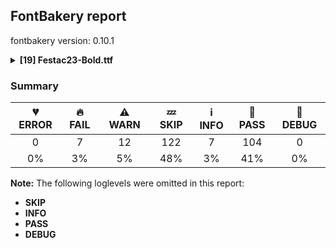 ## FontBakery report

fontbakery version: 0.10.1

<details><summary><b>[19] Festac23-Bold.ttf</b></summary><div><details><summary>🔥 <b>FAIL:</b> Check copyright namerecords match license file. (<a href="https://font-bakery.readthedocs.io/en/stable/fontbakery/profiles/googlefonts.html#com.google.fonts/check/name/license">com.google.fonts/check/name/license</a>)</summary><div>


* 🔥 **FAIL** Font lacks NameID 13 (LICENSE DESCRIPTION). A proper licensing entry must be set. [code: missing]
</div></details><details><summary>🔥 <b>FAIL:</b> Copyright notices match canonical pattern in fonts (<a href="https://font-bakery.readthedocs.io/en/stable/fontbakery/profiles/googlefonts.html#com.google.fonts/check/font_copyright">com.google.fonts/check/font_copyright</a>)</summary><div>


* 🔥 **FAIL** Name Table entry: Copyright notices should match a pattern similar to: "Copyright 2019 The Familyname Project Authors (git url)"
But instead we have got:
"Copyright 2023 Afrotype. All rights reserved." [code: bad-notice-format]
</div></details><details><summary>🔥 <b>FAIL:</b> Checking OS/2 usWinAscent & usWinDescent. (<a href="https://font-bakery.readthedocs.io/en/stable/fontbakery/profiles/universal.html#com.google.fonts/check/family/win_ascent_and_descent">com.google.fonts/check/family/win_ascent_and_descent</a>)</summary><div>


* 🔥 **FAIL** OS/2.usWinAscent value should be equal or greater than 878, but got 830 instead [code: ascent]
</div></details><details><summary>🔥 <b>FAIL:</b> Do we have the latest version of FontBakery installed? (<a href="https://font-bakery.readthedocs.io/en/stable/fontbakery/profiles/universal.html#com.google.fonts/check/fontbakery_version">com.google.fonts/check/fontbakery_version</a>)</summary><div>


* 🔥 **FAIL** Current FontBakery version is 0.10.1, while a newer 0.10.3 is already available. Please upgrade it with 'pip install -U fontbakery' [code: outdated-fontbakery]
</div></details><details><summary>🔥 <b>FAIL:</b> Font contains '.notdef' as its first glyph? (<a href="https://font-bakery.readthedocs.io/en/stable/fontbakery/profiles/universal.html#com.google.fonts/check/mandatory_glyphs">com.google.fonts/check/mandatory_glyphs</a>)</summary><div>


* 🔥 **FAIL** The '.notdef' glyph should contain a drawing, but it is blank. [code: notdef-is-blank]
</div></details><details><summary>🔥 <b>FAIL:</b> Check if each glyph has the recommended amount of contours. (<a href="https://font-bakery.readthedocs.io/en/stable/fontbakery/profiles/universal.html#com.google.fonts/check/contour_count">com.google.fonts/check/contour_count</a>)</summary><div>


* 🔥 **FAIL** The following glyphs have no contours even though they were expected to have some:

	- Glyph name: dollar	Expected: 1, 3 or 5

	- Glyph name: percent	Expected: 5

	- Glyph name: ampersand	Expected: 1, 2 or 3

	- Glyph name: plus	Expected: 1

	- Glyph name: less	Expected: 1

	- Glyph name: equal	Expected: 2

	- Glyph name: greater	Expected: 1

	- Glyph name: at	Expected: 2

	- Glyph name: asciicircum	Expected: 1

	- Glyph name: asciitilde	Expected: 1

	- Glyph name: cent	Expected: 1 or 2

	- Glyph name: sterling	Expected: 1 or 2

	- Glyph name: currency	Expected: 2

	- Glyph name: yen	Expected: 1 or 2

	- Glyph name: brokenbar	Expected: 2

	- Glyph name: section	Expected: 2

	- Glyph name: copyright	Expected: 3

	- Glyph name: logicalnot	Expected: 1

	- Glyph name: registered	Expected: 3 or 4

	- Glyph name: plusminus	Expected: 1 or 2

	- Glyph name: paragraph	Expected: 1, 2 or 3

	- Glyph name: AE	Expected: 2

	- Glyph name: Eth	Expected: 2

	- Glyph name: multiply	Expected: 1

	- Glyph name: Oslash	Expected: 2 or 3

	- Glyph name: germandbls	Expected: 1

	- Glyph name: eth	Expected: 2

	- Glyph name: divide	Expected: 3

	- Glyph name: oslash	Expected: 3

	- Glyph name: thorn	Expected: 2

	- Glyph name: Dcroat	Expected: 2

	- Glyph name: dcroat	Expected: 2

	- Glyph name: Hbar	Expected: 2

	- Glyph name: Lslash	Expected: 1

	- Glyph name: lslash	Expected: 1

	- Glyph name: Eng	Expected: 1

	- Glyph name: uni0181	Expected: 3

	- Glyph name: uni0186	Expected: 1

	- Glyph name: uni0187	Expected: 1

	- Glyph name: uni0188	Expected: 1

	- Glyph name: Dtail	Expected: 2

	- Glyph name: uni018A	Expected: 2

	- Glyph name: uni018E	Expected: 1

	- Glyph name: uni018F	Expected: 2

	- Glyph name: uni0190	Expected: 1

	- Glyph name: uni0191	Expected: 1

	- Glyph name: florin	Expected: 1

	- Glyph name: uni0193	Expected: 1

	- Glyph name: Gammalatin	Expected: 2

	- Glyph name: Iotalatin	Expected: 1

	- Glyph name: uni0198	Expected: 1

	- Glyph name: uni0199	Expected: 1

	- Glyph name: uni019A	Expected: 1

	- Glyph name: uni019B	Expected: 1

	- Glyph name: uni019C	Expected: 1

	- Glyph name: uni019D	Expected: 1

	- Glyph name: nlongrightleg	Expected: 1

	- Glyph name: Obarred	Expected: 3

	- Glyph name: uni01A4	Expected: 2

	- Glyph name: uni01A5	Expected: 2

	- Glyph name: uni01A9	Expected: 1

	- Glyph name: uni01AC	Expected: 1

	- Glyph name: uni01AD	Expected: 1

	- Glyph name: uni01AE	Expected: 1

	- Glyph name: Upsilonlatin	Expected: 1

	- Glyph name: uni01B2	Expected: 1

	- Glyph name: uni01B3	Expected: 1

	- Glyph name: uni01B4	Expected: 1

	- Glyph name: uni01B6	Expected: 1

	- Glyph name: uni01B9	Expected: 1

	- Glyph name: uni01C0	Expected: 1

	- Glyph name: uni01C1	Expected: 2

	- Glyph name: uni01C2	Expected: 1

	- Glyph name: uni01C3	Expected: 2

	- Glyph name: uni01E4	Expected: 1

	- Glyph name: uni01E5	Expected: 2

	- Glyph name: uni0220	Expected: 1

	- Glyph name: uni0222	Expected: 2

	- Glyph name: uni0223	Expected: 2

	- Glyph name: uni023C	Expected: 2

	- Glyph name: uni023D	Expected: 1

	- Glyph name: Glottalstopsmall	Expected: 1

	- Glyph name: uni0242	Expected: 1

	- Glyph name: uni0244	Expected: 2

	- Glyph name: uni0245	Expected: 1

	- Glyph name: uni0247	Expected: 4

	- Glyph name: uni0249	Expected: 2

	- Glyph name: uni024A	Expected: 2

	- Glyph name: uni024B	Expected: 2

	- Glyph name: uni024D	Expected: 1

	- Glyph name: uni024F	Expected: 2

	- Glyph name: uni0251	Expected: 2

	- Glyph name: uni0272	Expected: 1

	- Glyph name: uni0292	Expected: 1

	- Glyph name: uni02BB	Expected: 1

	- Glyph name: uni02BE	Expected: 1

	- Glyph name: uni02BF	Expected: 1

	- Glyph name: uni02CA	Expected: 1

	- Glyph name: uni02CB	Expected: 1

	- Glyph name: uni0E3F	Expected: 3 or 5

	- Glyph name: uni1E2A	Expected: 2

	- Glyph name: uni1E2B	Expected: 2

	- Glyph name: uni1E9E	Expected: 1

	- Glyph name: dagger	Expected: 1 or 2

	- Glyph name: daggerdbl	Expected: 1 or 3

	- Glyph name: perthousand	Expected: 6 or 7

	- Glyph name: uni20AA	Expected: 2

	- Glyph name: Euro	Expected: 1 or 2

	- Glyph name: uni20AD	Expected: 1

	- Glyph name: uni20B4	Expected: 1 or 2

	- Glyph name: uni20B9	Expected: 1

	- Glyph name: uni20BD	Expected: 2

	- Glyph name: partialdiff	Expected: 2

	- Glyph name: product	Expected: 1

	- Glyph name: summation	Expected: 1

	- Glyph name: minus	Expected: 1

	- Glyph name: radical	Expected: 1

	- Glyph name: infinity	Expected: 3

	- Glyph name: integral	Expected: 1

	- Glyph name: approxequal	Expected: 2

	- Glyph name: notequal	Expected: 1

	- Glyph name: lessequal	Expected: 2

	- Glyph name: greaterequal	Expected: 2

	- Glyph name: uniA78B	Expected: 1

	- Glyph name: uniA78C	Expected: 1

	- Glyph name: AE	Expected: 2

	- Glyph name: Dcroat	Expected: 2

	- Glyph name: Eng	Expected: 1

	- Glyph name: Eth	Expected: 2

	- Glyph name: Euro	Expected: 1 or 2

	- Glyph name: Hbar	Expected: 2

	- Glyph name: Lslash	Expected: 1

	- Glyph name: Oslash	Expected: 2 or 3

	- Glyph name: ampersand	Expected: 1, 2 or 3

	- Glyph name: approxequal	Expected: 2

	- Glyph name: asciicircum	Expected: 1

	- Glyph name: asciitilde	Expected: 1

	- Glyph name: at	Expected: 2

	- Glyph name: brokenbar	Expected: 2

	- Glyph name: cent	Expected: 1 or 2

	- Glyph name: copyright	Expected: 3

	- Glyph name: currency	Expected: 2

	- Glyph name: dagger	Expected: 1 or 2

	- Glyph name: daggerdbl	Expected: 1 or 3

	- Glyph name: dcroat	Expected: 2

	- Glyph name: divide	Expected: 3

	- Glyph name: dollar	Expected: 1, 3 or 5

	- Glyph name: equal	Expected: 2

	- Glyph name: eth	Expected: 2

	- Glyph name: germandbls	Expected: 1

	- Glyph name: greater	Expected: 1

	- Glyph name: greaterequal	Expected: 2

	- Glyph name: infinity	Expected: 3

	- Glyph name: integral	Expected: 1

	- Glyph name: less	Expected: 1

	- Glyph name: lessequal	Expected: 2

	- Glyph name: logicalnot	Expected: 1

	- Glyph name: lslash	Expected: 1

	- Glyph name: minus	Expected: 1

	- Glyph name: multiply	Expected: 1

	- Glyph name: notequal	Expected: 1

	- Glyph name: oslash	Expected: 3

	- Glyph name: paragraph	Expected: 1, 2 or 3

	- Glyph name: partialdiff	Expected: 2

	- Glyph name: percent	Expected: 5

	- Glyph name: perthousand	Expected: 6 or 7

	- Glyph name: plus	Expected: 1

	- Glyph name: plusminus	Expected: 1 or 2

	- Glyph name: product	Expected: 1

	- Glyph name: radical	Expected: 1

	- Glyph name: registered	Expected: 3 or 4

	- Glyph name: section	Expected: 2

	- Glyph name: sterling	Expected: 1 or 2

	- Glyph name: summation	Expected: 1

	- Glyph name: thorn	Expected: 2

	- Glyph name: uni0181	Expected: 3

	- Glyph name: uni0186	Expected: 1

	- Glyph name: uni0187	Expected: 1

	- Glyph name: uni0188	Expected: 1

	- Glyph name: uni018A	Expected: 2

	- Glyph name: uni018E	Expected: 1

	- Glyph name: uni018F	Expected: 2

	- Glyph name: uni0190	Expected: 1

	- Glyph name: uni0191	Expected: 1

	- Glyph name: uni0193	Expected: 1

	- Glyph name: uni0198	Expected: 1

	- Glyph name: uni0199	Expected: 1

	- Glyph name: uni019A	Expected: 1

	- Glyph name: uni019B	Expected: 1

	- Glyph name: uni019C	Expected: 1

	- Glyph name: uni019D	Expected: 1

	- Glyph name: uni01A4	Expected: 2

	- Glyph name: uni01A5	Expected: 2

	- Glyph name: uni01A9	Expected: 1

	- Glyph name: uni01AC	Expected: 1

	- Glyph name: uni01AD	Expected: 1

	- Glyph name: uni01AE	Expected: 1

	- Glyph name: uni01B2	Expected: 1

	- Glyph name: uni01B3	Expected: 1

	- Glyph name: uni01B4	Expected: 1

	- Glyph name: uni01B6	Expected: 1

	- Glyph name: uni01B9	Expected: 1

	- Glyph name: uni01C0	Expected: 1

	- Glyph name: uni01C1	Expected: 2

	- Glyph name: uni01C2	Expected: 1

	- Glyph name: uni01C3	Expected: 2

	- Glyph name: uni01E4	Expected: 1

	- Glyph name: uni01E5	Expected: 2

	- Glyph name: uni0220	Expected: 1

	- Glyph name: uni0222	Expected: 2

	- Glyph name: uni0223	Expected: 2

	- Glyph name: uni023C	Expected: 2

	- Glyph name: uni023D	Expected: 1

	- Glyph name: uni0242	Expected: 1

	- Glyph name: uni0244	Expected: 2

	- Glyph name: uni0245	Expected: 1

	- Glyph name: uni0247	Expected: 4

	- Glyph name: uni0249	Expected: 2

	- Glyph name: uni024A	Expected: 2

	- Glyph name: uni024B	Expected: 2

	- Glyph name: uni024D	Expected: 1

	- Glyph name: uni024F	Expected: 2

	- Glyph name: uni0251	Expected: 2

	- Glyph name: uni0272	Expected: 1

	- Glyph name: uni0292	Expected: 1

	- Glyph name: uni02BB	Expected: 1

	- Glyph name: uni02BE	Expected: 1

	- Glyph name: uni02BF	Expected: 1

	- Glyph name: uni02CA	Expected: 1

	- Glyph name: uni02CB	Expected: 1

	- Glyph name: uni0E3F	Expected: 3 or 5

	- Glyph name: uni1E2A	Expected: 2

	- Glyph name: uni1E2B	Expected: 2

	- Glyph name: uni1E9E	Expected: 1

	- Glyph name: uni20AA	Expected: 2

	- Glyph name: uni20AD	Expected: 1

	- Glyph name: uni20B4	Expected: 1 or 2

	- Glyph name: uni20B9	Expected: 1

	- Glyph name: uni20BD	Expected: 2

	- Glyph name: uniA78B	Expected: 1

	- Glyph name: uniA78C	Expected: 1

	- Glyph name: yen	Expected: 1 or 2
 [code: no-contour]
* ⚠ **WARN** This check inspects the glyph outlines and detects the total number of contours in each of them. The expected values are infered from the typical ammounts of contours observed in a large collection of reference font families. The divergences listed below may simply indicate a significantly different design on some of your glyphs. On the other hand, some of these may flag actual bugs in the font such as glyphs mapped to an incorrect codepoint. Please consider reviewing the design and codepoint assignment of these to make sure they are correct.

The following glyphs do not have the recommended number of contours:

	- Glyph name: asterisk	Contours detected: 5	Expected: 1 or 4

	- Glyph name: aogonek	Contours detected: 3	Expected: 2

	- Glyph name: eogonek	Contours detected: 3	Expected: 2

	- Glyph name: oe	Contours detected: 2	Expected: 3

	- Glyph name: Uogonek	Contours detected: 2	Expected: 1

	- Glyph name: uogonek	Contours detected: 2	Expected: 1

	- Glyph name: uni0197	Contours detected: 2	Expected: 1

	- Glyph name: uni01B5	Contours detected: 2	Expected: 1

	- Glyph name: uni01E2	Contours detected: 1	Expected: 3

	- Glyph name: uni01EA	Contours detected: 3	Expected: 2

	- Glyph name: uni01EB	Contours detected: 3	Expected: 2

	- Glyph name: uni01EC	Contours detected: 4	Expected: 3

	- Glyph name: uni01ED	Contours detected: 4	Expected: 3

	- Glyph name: uni01EF	Contours detected: 1	Expected: 2

	- Glyph name: Oslashacute	Contours detected: 1	Expected: 4

	- Glyph name: oslashacute	Contours detected: 1	Expected: 4

	- Glyph name: uni0202	Contours detected: 4	Expected: 3

	- Glyph name: uni0203	Contours detected: 4	Expected: 3

	- Glyph name: uni0206	Contours detected: 3	Expected: 2

	- Glyph name: uni0207	Contours detected: 4	Expected: 3

	- Glyph name: uni020A	Contours detected: 3	Expected: 2

	- Glyph name: uni020B	Contours detected: 3	Expected: 2

	- Glyph name: uni020E	Contours detected: 4	Expected: 3

	- Glyph name: uni020F	Contours detected: 4	Expected: 3

	- Glyph name: uni0212	Contours detected: 4	Expected: 3

	- Glyph name: uni0213	Contours detected: 3	Expected: 2

	- Glyph name: uni0216	Contours detected: 3	Expected: 2

	- Glyph name: uni0217	Contours detected: 3	Expected: 2

	- Glyph name: uni0228	Contours detected: 2	Expected: 1

	- Glyph name: uni0229	Contours detected: 3	Expected: 2

	- Glyph name: uni0243	Contours detected: 4	Expected: 3

	- Glyph name: uni0246	Contours detected: 2	Expected: 3

	- Glyph name: uni0248	Contours detected: 2	Expected: 1

	- Glyph name: uni024C	Contours detected: 3	Expected: 2

	- Glyph name: uni0311	Contours detected: 2	Expected: 1

	- Glyph name: uni1E08	Contours detected: 3	Expected: 2

	- Glyph name: uni1E09	Contours detected: 3	Expected: 2

	- Glyph name: uni1E1C	Contours detected: 3	Expected: 2

	- Glyph name: uni1E1D	Contours detected: 4	Expected: 3

	- Glyph name: Oslashacute	Contours detected: 1	Expected: 4

	- Glyph name: Uogonek	Contours detected: 2	Expected: 1

	- Glyph name: aogonek	Contours detected: 3	Expected: 2

	- Glyph name: asterisk	Contours detected: 5	Expected: 1 or 4

	- Glyph name: eogonek	Contours detected: 3	Expected: 2

	- Glyph name: oe	Contours detected: 2	Expected: 3

	- Glyph name: oslashacute	Contours detected: 1	Expected: 4

	- Glyph name: uni0197	Contours detected: 2	Expected: 1

	- Glyph name: uni01B5	Contours detected: 2	Expected: 1

	- Glyph name: uni01E2	Contours detected: 1	Expected: 3

	- Glyph name: uni01EC	Contours detected: 4	Expected: 3

	- Glyph name: uni01ED	Contours detected: 4	Expected: 3

	- Glyph name: uni01EF	Contours detected: 1	Expected: 2

	- Glyph name: uni0228	Contours detected: 2	Expected: 1

	- Glyph name: uni0229	Contours detected: 3	Expected: 2

	- Glyph name: uni0243	Contours detected: 4	Expected: 3

	- Glyph name: uni0246	Contours detected: 2	Expected: 3

	- Glyph name: uni0248	Contours detected: 2	Expected: 1

	- Glyph name: uni024C	Contours detected: 3	Expected: 2

	- Glyph name: uni0311	Contours detected: 2	Expected: 1

	- Glyph name: uni1E08	Contours detected: 3	Expected: 2

	- Glyph name: uni1E09	Contours detected: 3	Expected: 2

	- Glyph name: uni1E1C	Contours detected: 3	Expected: 2

	- Glyph name: uni1E1D	Contours detected: 4	Expected: 3

	- Glyph name: uogonek	Contours detected: 2	Expected: 1
 [code: contour-count]
</div></details><details><summary>🔥 <b>FAIL:</b> Check glyphs do not have duplicate components which have the same x,y coordinates. (<a href="https://font-bakery.readthedocs.io/en/stable/fontbakery/profiles/glyf.html#com.google.fonts/check/glyf_non_transformed_duplicate_components">com.google.fonts/check/glyf_non_transformed_duplicate_components</a>)</summary><div>


* 🔥 **FAIL** The following glyphs have duplicate components which have the same x,y coordinates:
	* {'glyph': 'ellipsis', 'component': 'period', 'x': 0, 'y': 0}
	* {'glyph': 'ellipsis', 'component': 'period', 'x': 0, 'y': 0}
	* {'glyph': 'quotedblbase', 'component': 'comma', 'x': 0, 'y': 0}
	* {'glyph': 'quotedblleft', 'component': 'quoteleft', 'x': 0, 'y': 0} and {'glyph': 'guillemotright', 'component': 'guilsinglright', 'x': 0, 'y': 0} [code: found-duplicates]
</div></details><details><summary>⚠ <b>WARN:</b> Checking OS/2 achVendID. (<a href="https://font-bakery.readthedocs.io/en/stable/fontbakery/profiles/googlefonts.html#com.google.fonts/check/vendor_id">com.google.fonts/check/vendor_id</a>)</summary><div>


* ⚠ **WARN** OS/2 VendorID value 'NONE' is not yet recognized. If you registered it recently, then it's safe to ignore this warning message. Otherwise, you should set it to your own unique 4 character code, and register it with Microsoft at https://www.microsoft.com/typography/links/vendorlist.aspx
 [code: unknown]
</div></details><details><summary>⚠ <b>WARN:</b> Check Google Fonts glyph coverage. (<a href="https://font-bakery.readthedocs.io/en/stable/fontbakery/profiles/googlefonts.html#com.google.fonts/check/glyph_coverage">com.google.fonts/check/glyph_coverage</a>)</summary><div>


* ⚠ **WARN** GF_TransLatin_Pinyin is almost fulfilled. Missing codepoints:

	- 0x1D3A (MODIFIER LETTER CAPITAL N)


	- 0x0114 (LATIN CAPITAL LETTER E WITH BREVE)


	- 0x012C (LATIN CAPITAL LETTER I WITH BREVE)


	- 0x014E (LATIN CAPITAL LETTER O WITH BREVE)


	- 0x0115 (LATIN SMALL LETTER E WITH BREVE)


	- 0x012D (LATIN SMALL LETTER I WITH BREVE)


	- 0x014F (LATIN SMALL LETTER O WITH BREVE)
 [code: missing-codepoints]
* ⚠ **WARN** GF_Latin_Beyond is almost fulfilled. Missing codepoints:

	- 0x03BB (GREEK SMALL LETTER LAMDA)


	- 0x03C7 (GREEK SMALL LETTER CHI)


	- 0x0108 (LATIN CAPITAL LETTER C WITH CIRCUMFLEX)


	- 0x011C (LATIN CAPITAL LETTER G WITH CIRCUMFLEX)


	- 0x0124 (LATIN CAPITAL LETTER H WITH CIRCUMFLEX)


	- 0x0134 (LATIN CAPITAL LETTER J WITH CIRCUMFLEX)


	- 0x015C (LATIN CAPITAL LETTER S WITH CIRCUMFLEX)


	- 0x0166 (LATIN CAPITAL LETTER T WITH STROKE)


	- 0x0162 (LATIN CAPITAL LETTER T WITH CEDILLA)


	- 0x0109 (LATIN SMALL LETTER C WITH CIRCUMFLEX)


	- 0x011D (LATIN SMALL LETTER G WITH CIRCUMFLEX)


	- 0x0125 (LATIN SMALL LETTER H WITH CIRCUMFLEX)


	- 0x01F0 (LATIN SMALL LETTER J WITH CARON)


	- 0x0135 (LATIN SMALL LETTER J WITH CIRCUMFLEX)


	- 0x0138 (LATIN SMALL LETTER KRA)


	- 0x015D (LATIN SMALL LETTER S WITH CIRCUMFLEX)


	- 0x0167 (LATIN SMALL LETTER T WITH STROKE)


	- 0x0163 (LATIN SMALL LETTER T WITH CEDILLA)


	- 0x02B8 (MODIFIER LETTER SMALL Y)


	- 0x1DBF (MODIFIER LETTER SMALL THETA)


	- 0x2144 (TURNED SANS-SERIF CAPITAL Y)


	- 0x0315 (COMBINING COMMA ABOVE RIGHT)


	- 0x0335 (COMBINING SHORT STROKE OVERLAY)


	- 0x02B9 (MODIFIER LETTER PRIME)


	- 0x02C8 (MODIFIER LETTER VERTICAL LINE)
 [code: missing-codepoints]
* ⚠ **WARN** GF_TransLatin_Arabic is almost fulfilled. Missing codepoints:

	- 0x1E96 (LATIN SMALL LETTER H WITH LINE BELOW)


	- 0x1E97 (LATIN SMALL LETTER T WITH DIAERESIS)


	- 0x032E (COMBINING BREVE BELOW)


	- 0x02BD (MODIFIER LETTER REVERSED COMMA)
 [code: missing-codepoints]
</div></details><details><summary>⚠ <b>WARN:</b> Check for codepoints not covered by METADATA subsets. (<a href="https://font-bakery.readthedocs.io/en/stable/fontbakery/profiles/googlefonts.html#com.google.fonts/check/metadata/unreachable_subsetting">com.google.fonts/check/metadata/unreachable_subsetting</a>)</summary><div>


* ⚠ **WARN** The following codepoints supported by the font are not covered by
    any subsets defined in the font's metadata file, and will never
    be served. You can solve this by either manually adding additional
    subset declarations to METADATA.pb, or by editing the glyphset
    definitions.

 * U+02B0 MODIFIER LETTER SMALL H: not included in any glyphset definition
 * U+02B7 MODIFIER LETTER SMALL W: not included in any glyphset definition
 * U+02BE MODIFIER LETTER RIGHT HALF RING: not included in any glyphset definition
 * U+02BF MODIFIER LETTER LEFT HALF RING: not included in any glyphset definition
 * U+02C0 MODIFIER LETTER GLOTTAL STOP: not included in any glyphset definition
 * U+02C7 CARON: try adding one of: tifinagh, yi, canadian-aboriginal
 * U+02CA MODIFIER LETTER ACUTE ACCENT: not included in any glyphset definition
 * U+02CB MODIFIER LETTER GRAVE ACCENT: not included in any glyphset definition
 * U+02D7 MODIFIER LETTER MINUS SIGN: not included in any glyphset definition
 * U+02D8 BREVE: try adding one of: yi, canadian-aboriginal
 * U+02D9 DOT ABOVE: try adding one of: yi, canadian-aboriginal
 * U+02DB OGONEK: try adding one of: yi, canadian-aboriginal
 * U+02DD DOUBLE ACUTE ACCENT: not included in any glyphset definition
 * U+02EE MODIFIER LETTER DOUBLE APOSTROPHE: not included in any glyphset definition
 * U+0302 COMBINING CIRCUMFLEX ACCENT: try adding one of: math, coptic, tifinagh, cherokee
 * U+0306 COMBINING BREVE: try adding one of: tifinagh, old-permic
 * U+0307 COMBINING DOT ABOVE: try adding one of: syriac, malayalam, math, canadian-aboriginal, tai-le, old-permic, coptic, tifinagh
 * U+030A COMBINING RING ABOVE: try adding syriac
 * U+030B COMBINING DOUBLE ACUTE ACCENT: try adding one of: osage, cherokee
 * U+030C COMBINING CARON: try adding one of: tai-le, cherokee
 * U+030D COMBINING VERTICAL LINE ABOVE: not included in any glyphset definition
 * U+030F COMBINING DOUBLE GRAVE ACCENT: not included in any glyphset definition
 * U+0310 COMBINING CANDRABINDU: not included in any glyphset definition
 * U+0311 COMBINING INVERTED BREVE: try adding coptic
 * U+0312 COMBINING TURNED COMMA ABOVE: not included in any glyphset definition
 * U+0313 COMBINING COMMA ABOVE: try adding old-permic
 * U+0325 COMBINING RING BELOW: try adding syriac
 * U+0326 COMBINING COMMA BELOW: not included in any glyphset definition
 * U+0327 COMBINING CEDILLA: not included in any glyphset definition
 * U+0328 COMBINING OGONEK: not included in any glyphset definition
 * U+032D COMBINING CIRCUMFLEX ACCENT BELOW: try adding syriac
 * U+032F COMBINING INVERTED BREVE BELOW: not included in any glyphset definition
 * U+0330 COMBINING TILDE BELOW: try adding one of: math, syriac, cherokee
 * U+0331 COMBINING MACRON BELOW: try adding one of: syriac, gothic, cherokee, caucasian-albanian, tifinagh
 * U+0332 COMBINING LOW LINE: not included in any glyphset definition
 * U+0334 COMBINING TILDE OVERLAY: not included in any glyphset definition
 * U+0358 COMBINING DOT ABOVE RIGHT: try adding osage
 * U+0E3F THAI CURRENCY SYMBOL BAHT: try adding thai
 * U+1D58 MODIFIER LETTER SMALL U: not included in any glyphset definition
 * U+1D5B MODIFIER LETTER SMALL V: not included in any glyphset definition
 * U+1D7D LATIN SMALL LETTER P WITH STROKE: not included in any glyphset definition
 * U+1DBB MODIFIER LETTER SMALL Z: not included in any glyphset definition
 * U+1DC4 COMBINING MACRON-ACUTE: not included in any glyphset definition
 * U+1DC5 COMBINING GRAVE-MACRON: not included in any glyphset definition
 * U+1DC6 COMBINING MACRON-GRAVE: not included in any glyphset definition
 * U+1DC7 COMBINING ACUTE-MACRON: not included in any glyphset definition
 * U+1DCA COMBINING LATIN SMALL LETTER R BELOW: not included in any glyphset definition
 * U+1EA1 LATIN SMALL LETTER A WITH DOT BELOW: try adding vietnamese
 * U+1EAC LATIN CAPITAL LETTER A WITH CIRCUMFLEX AND DOT BELOW: try adding vietnamese
 * U+1EAD LATIN SMALL LETTER A WITH CIRCUMFLEX AND DOT BELOW: try adding vietnamese
 * U+1EB8 LATIN CAPITAL LETTER E WITH DOT BELOW: try adding vietnamese
 * U+1EB9 LATIN SMALL LETTER E WITH DOT BELOW: try adding vietnamese
 * U+1EBC LATIN CAPITAL LETTER E WITH TILDE: try adding vietnamese
 * U+1EBD LATIN SMALL LETTER E WITH TILDE: try adding vietnamese
 * U+1EC6 LATIN CAPITAL LETTER E WITH CIRCUMFLEX AND DOT BELOW: try adding vietnamese
 * U+1EC7 LATIN SMALL LETTER E WITH CIRCUMFLEX AND DOT BELOW: try adding vietnamese
 * U+1ECA LATIN CAPITAL LETTER I WITH DOT BELOW: try adding vietnamese
 * U+1ECB LATIN SMALL LETTER I WITH DOT BELOW: try adding vietnamese
 * U+1ECC LATIN CAPITAL LETTER O WITH DOT BELOW: try adding vietnamese
 * U+1ECD LATIN SMALL LETTER O WITH DOT BELOW: try adding vietnamese
 * U+1ED8 LATIN CAPITAL LETTER O WITH CIRCUMFLEX AND DOT BELOW: try adding vietnamese
 * U+1ED9 LATIN SMALL LETTER O WITH CIRCUMFLEX AND DOT BELOW: try adding vietnamese
 * U+1EE4 LATIN CAPITAL LETTER U WITH DOT BELOW: try adding vietnamese
 * U+1EE5 LATIN SMALL LETTER U WITH DOT BELOW: try adding vietnamese
 * U+2021 DOUBLE DAGGER: try adding adlam
 * U+2030 PER MILLE SIGN: try adding adlam
 * U+207F SUPERSCRIPT LATIN SMALL LETTER N: not included in any glyphset definition
 * U+2202 PARTIAL DIFFERENTIAL: try adding math
 * U+220F N-ARY PRODUCT: try adding math
 * U+2211 N-ARY SUMMATION: try adding math
 * U+221A SQUARE ROOT: try adding math
 * U+221E INFINITY: try adding math
 * U+222B INTEGRAL: try adding math
 * U+2248 ALMOST EQUAL TO: try adding math
 * U+2260 NOT EQUAL TO: try adding math
 * U+2264 LESS-THAN OR EQUAL TO: try adding math
 * U+2265 GREATER-THAN OR EQUAL TO: try adding math
 * U+AB53 LATIN SMALL LETTER CHI: not included in any glyphset definition
 * U+FB01 LATIN SMALL LIGATURE FI: not included in any glyphset definition

Or you can add the above codepoints to one of the subsets supported by the font: `cyrillic-ext`, `latin`, `latin-ext` [code: unreachable-subsetting]
</div></details><details><summary>⚠ <b>WARN:</b> Is there kerning info for non-ligated sequences? (<a href="https://font-bakery.readthedocs.io/en/stable/fontbakery/profiles/googlefonts.html#com.google.fonts/check/kerning_for_non_ligated_sequences">com.google.fonts/check/kerning_for_non_ligated_sequences</a>)</summary><div>


* ⚠ **WARN** GPOS table lacks kerning info for the following non-ligated sequences:

	- f + f

	- f + i

	- t + t [code: lacks-kern-info]
</div></details><details><summary>⚠ <b>WARN:</b> Ensure fonts have ScriptLangTags declared on the 'meta' table. (<a href="https://font-bakery.readthedocs.io/en/stable/fontbakery/profiles/googlefonts.html#com.google.fonts/check/meta/script_lang_tags">com.google.fonts/check/meta/script_lang_tags</a>)</summary><div>


* ⚠ **WARN** This font file does not have a 'meta' table. [code: lacks-meta-table]
</div></details><details><summary>⚠ <b>WARN:</b> Check font contains no unreachable glyphs (<a href="https://font-bakery.readthedocs.io/en/stable/fontbakery/profiles/universal.html#com.google.fonts/check/unreachable_glyphs">com.google.fonts/check/unreachable_glyphs</a>)</summary><div>


* ⚠ **WARN** The following glyphs could not be reached by codepoint or substitution rules:

	- F.ss10

	- J.ss01

	- J.ss02

	- M.ss01

	- Q.ss02

	- S.ss01

	- V.ss01

	- Z.ss01

	- asterisk_node

	- eight.osf

	- f.ss01

	- five.osf

	- five.ss01

	- five.ss02

	- four.osf

	- i.loclTRK

	- j.ss01

	- nine.osf

	- one.osf

	- one.ss01

	- one.ss02

	- one.ss03

	- periodcentered.loclCAT

	- periodcentered.loclCAT.case

	- r.ss01

	- seven.osf

	- six.osf

	- three.osf

	- three.ss01

	- three.ss02

	- two.osf

	- two.ss01

	- u.ss01

	- uni006A0301

	- uni03000304

	- uni03010304

	- uni03040300

	- uni03040301

	- v.ss01

	- w.ss01

	- x.ss01

	- z.ss01

	- zero.osf
 [code: unreachable-glyphs]
</div></details><details><summary>⚠ <b>WARN:</b> Are any segments inordinately short? (<a href="https://font-bakery.readthedocs.io/en/stable/fontbakery/profiles/<Section: Outline Correctness Checks>.html#com.google.fonts/check/outline_short_segments">com.google.fonts/check/outline_short_segments</a>)</summary><div>


* ⚠ **WARN** The following glyphs have segments which seem very short:

	* zero (U+0030) contains a short segment L<<238.0,554.0>--<238.0,554.0>>

	* zero (U+0030) contains a short segment L<<274.0,554.0>--<274.0,554.0>>

	* seven (U+0037) contains a short segment L<<215.0,554.0>--<215.0,554.0>>

	* eight (U+0038) contains a short segment L<<230.0,-1.0>--<230.0,-1.0>>

	* eight (U+0038) contains a short segment B<<177.5,261.5>-<172.0,265.0>-<167.0,268.0>>

	* uni01B8 (U+01B8) contains a short segment L<<315.0,322.0>--<314.0,322.0>> [code: found-short-segments]
</div></details><details><summary>⚠ <b>WARN:</b> Do any segments have colinear vectors? (<a href="https://font-bakery.readthedocs.io/en/stable/fontbakery/profiles/<Section: Outline Correctness Checks>.html#com.google.fonts/check/outline_colinear_vectors">com.google.fonts/check/outline_colinear_vectors</a>)</summary><div>


* ⚠ **WARN** The following glyphs have colinear vectors:

	* eng (U+014B): L<<454.0,200.0>--<454.0,0.0>> -> L<<454.0,0.0>--<453.0,-63.0>>

	* g (U+0067): L<<276.0,25.0>--<278.0,54.0>> -> L<<278.0,54.0>--<278.0,376.0>>

	* gbreve (U+011F): L<<276.0,25.0>--<278.0,54.0>> -> L<<278.0,54.0>--<278.0,376.0>>

	* gcaron (U+01E7): L<<276.0,25.0>--<278.0,54.0>> -> L<<278.0,54.0>--<278.0,376.0>>

	* gdotaccent (U+0121): L<<276.0,25.0>--<278.0,54.0>> -> L<<278.0,54.0>--<278.0,376.0>>

	* seven (U+0037): L<<10.0,553.0>--<215.0,554.0>> -> L<<215.0,554.0>--<215.0,554.0>>

	* seven (U+0037): L<<215.0,554.0>--<215.0,554.0>> -> L<<215.0,554.0>--<385.0,554.0>>

	* uni0123 (U+0123): L<<276.0,25.0>--<278.0,54.0>> -> L<<278.0,54.0>--<278.0,376.0>>

	* uni01F5 (U+01F5): L<<276.0,25.0>--<278.0,54.0>> -> L<<278.0,54.0>--<278.0,376.0>>

	* uni0233 (U+0233): L<<268.0,24.0>--<270.0,52.0>> -> L<<270.0,52.0>--<270.0,400.0>>

	* uni1E21 (U+1E21): L<<276.0,25.0>--<278.0,54.0>> -> L<<278.0,54.0>--<278.0,376.0>>

	* uni1E8F (U+1E8F): L<<268.0,24.0>--<270.0,52.0>> -> L<<270.0,52.0>--<270.0,400.0>>

	* uni1EF9 (U+1EF9): L<<268.0,24.0>--<270.0,52.0>> -> L<<270.0,52.0>--<270.0,400.0>>

	* uniA727 (U+A727): L<<454.0,200.0>--<454.0,0.0>> -> L<<454.0,0.0>--<453.0,-63.0>>

	* y (U+0079): L<<268.0,24.0>--<270.0,52.0>> -> L<<270.0,52.0>--<270.0,400.0>>

	* yacute (U+00FD): L<<268.0,24.0>--<270.0,52.0>> -> L<<270.0,52.0>--<270.0,400.0>>

	* ycircumflex (U+0177): L<<268.0,24.0>--<270.0,52.0>> -> L<<270.0,52.0>--<270.0,400.0>>

	* ydieresis (U+00FF): L<<268.0,24.0>--<270.0,52.0>> -> L<<270.0,52.0>--<270.0,400.0>>

	* ygrave (U+1EF3): L<<268.0,24.0>--<270.0,52.0>> -> L<<270.0,52.0>--<270.0,400.0>>

	* zero (U+0030): L<<238.0,554.0>--<238.0,554.0>> -> L<<238.0,554.0>--<256.0,554.0>>

	* zero (U+0030): L<<238.0,554.0>--<256.0,554.0>> -> L<<256.0,554.0>--<274.0,554.0>>

	* zero (U+0030): L<<256.0,554.0>--<274.0,554.0>> -> L<<274.0,554.0>--<274.0,554.0>>

	* zero (U+0030): L<<274.0,554.0>--<274.0,554.0>> -> L<<274.0,554.0>--<432.0,553.0>>

	* zero (U+0030): L<<80.0,553.0>--<238.0,554.0>> -> L<<238.0,554.0>--<238.0,554.0>> [code: found-colinear-vectors]
</div></details><details><summary>⚠ <b>WARN:</b> Do outlines contain any jaggy segments? (<a href="https://font-bakery.readthedocs.io/en/stable/fontbakery/profiles/<Section: Outline Correctness Checks>.html#com.google.fonts/check/outline_jaggy_segments">com.google.fonts/check/outline_jaggy_segments</a>)</summary><div>


* ⚠ **WARN** The following glyphs have jaggy segments:

	* eight (U+0038): L<<230.0,-1.0>--<230.0,-1.0>>/L<<230.0,-1.0>--<71.0,0.0>> = 0.36034606338677005

	* uni02B7 (U+02B7): B<<420.0,96.5>-<414.0,57.0>-<401.0,21.0>>/L<<401.0,21.0>--<406.0,32.0>> = 4.588740411095317

	* uni1E87 (U+1E87): B<<420.0,96.5>-<414.0,57.0>-<401.0,21.0>>/L<<401.0,21.0>--<406.0,32.0>> = 4.588740411095317

	* uni1E89 (U+1E89): B<<420.0,96.5>-<414.0,57.0>-<401.0,21.0>>/L<<401.0,21.0>--<406.0,32.0>> = 4.588740411095317

	* w (U+0077): B<<420.0,96.5>-<414.0,57.0>-<401.0,21.0>>/L<<401.0,21.0>--<406.0,32.0>> = 4.588740411095317

	* wacute (U+1E83): B<<420.0,96.5>-<414.0,57.0>-<401.0,21.0>>/L<<401.0,21.0>--<406.0,32.0>> = 4.588740411095317

	* wcircumflex (U+0175): B<<420.0,96.5>-<414.0,57.0>-<401.0,21.0>>/L<<401.0,21.0>--<406.0,32.0>> = 4.588740411095317

	* wdieresis (U+1E85): B<<420.0,96.5>-<414.0,57.0>-<401.0,21.0>>/L<<401.0,21.0>--<406.0,32.0>> = 4.588740411095317

	* wgrave (U+1E81): B<<420.0,96.5>-<414.0,57.0>-<401.0,21.0>>/L<<401.0,21.0>--<406.0,32.0>> = 4.588740411095317 [code: found-jaggy-segments]
</div></details><details><summary>⚠ <b>WARN:</b> Do outlines contain any semi-vertical or semi-horizontal lines? (<a href="https://font-bakery.readthedocs.io/en/stable/fontbakery/profiles/<Section: Outline Correctness Checks>.html#com.google.fonts/check/outline_semi_vertical">com.google.fonts/check/outline_semi_vertical</a>)</summary><div>


* ⚠ **WARN** The following glyphs have semi-vertical/semi-horizontal lines:

	* Aacute (U+00C1): L<<114.0,553.0>--<392.0,554.0>>

	* Aacute (U+00C1): L<<173.0,0.0>--<12.0,-1.0>>

	* Abreve (U+0102): L<<114.0,553.0>--<392.0,554.0>>

	* Abreve (U+0102): L<<173.0,0.0>--<12.0,-1.0>>

	* Acircumflex (U+00C2): L<<114.0,553.0>--<392.0,554.0>>

	* Acircumflex (U+00C2): L<<173.0,0.0>--<12.0,-1.0>>

	* Adieresis (U+00C4): L<<114.0,553.0>--<392.0,554.0>>

	* Adieresis (U+00C4): L<<173.0,0.0>--<12.0,-1.0>>

	* Agrave (U+00C0): L<<114.0,553.0>--<392.0,554.0>>

	* Agrave (U+00C0): L<<173.0,0.0>--<12.0,-1.0>>

	* Amacron (U+0100): L<<114.0,553.0>--<392.0,554.0>>

	* Amacron (U+0100): L<<173.0,0.0>--<12.0,-1.0>>

	* Aogonek (U+0104): L<<114.0,553.0>--<392.0,554.0>>

	* Aogonek (U+0104): L<<173.0,0.0>--<12.0,-1.0>>

	* Aring (U+00C5): L<<114.0,553.0>--<392.0,554.0>>

	* Aring (U+00C5): L<<173.0,0.0>--<12.0,-1.0>>

	* Atilde (U+00C3): L<<114.0,553.0>--<392.0,554.0>>

	* Atilde (U+00C3): L<<173.0,0.0>--<12.0,-1.0>>

	* B (U+0042): L<<417.0,-1.0>--<44.0,-2.0>>

	* Bmacronbelow (U+1E06): L<<417.0,-1.0>--<44.0,-2.0>>

	* C (U+0043): L<<133.0,554.0>--<358.0,553.0>>

	* C (U+0043): L<<358.0,-1.0>--<133.0,0.0>>

	* Cacute (U+0106): L<<133.0,554.0>--<358.0,553.0>>

	* Cacute (U+0106): L<<358.0,-1.0>--<133.0,0.0>>

	* Ccaron (U+010C): L<<133.0,554.0>--<358.0,553.0>>

	* Ccaron (U+010C): L<<358.0,-1.0>--<133.0,0.0>>

	* Ccedilla (U+00C7): L<<133.0,554.0>--<358.0,553.0>>

	* Ccedilla (U+00C7): L<<358.0,-1.0>--<133.0,0.0>>

	* Cdotaccent (U+010A): L<<133.0,554.0>--<358.0,553.0>>

	* Cdotaccent (U+010A): L<<358.0,-1.0>--<133.0,0.0>>

	* E (U+0045): L<<388.0,0.0>--<44.0,-2.0>>

	* E (U+0045): L<<44.0,552.0>--<384.0,554.0>>

	* Eacute (U+00C9): L<<388.0,0.0>--<44.0,-2.0>>

	* Eacute (U+00C9): L<<44.0,552.0>--<384.0,554.0>>

	* Ecaron (U+011A): L<<388.0,0.0>--<44.0,-2.0>>

	* Ecaron (U+011A): L<<44.0,552.0>--<384.0,554.0>>

	* Ecircumflex (U+00CA): L<<388.0,0.0>--<44.0,-2.0>>

	* Ecircumflex (U+00CA): L<<44.0,552.0>--<384.0,554.0>>

	* Edieresis (U+00CB): L<<388.0,0.0>--<44.0,-2.0>>

	* Edieresis (U+00CB): L<<44.0,552.0>--<384.0,554.0>>

	* Edotaccent (U+0116): L<<388.0,0.0>--<44.0,-2.0>>

	* Edotaccent (U+0116): L<<44.0,552.0>--<384.0,554.0>>

	* Egrave (U+00C8): L<<388.0,0.0>--<44.0,-2.0>>

	* Egrave (U+00C8): L<<44.0,552.0>--<384.0,554.0>>

	* Emacron (U+0112): L<<388.0,0.0>--<44.0,-2.0>>

	* Emacron (U+0112): L<<44.0,552.0>--<384.0,554.0>>

	* Eogonek (U+0118): L<<388.0,0.0>--<44.0,-2.0>>

	* Eogonek (U+0118): L<<44.0,552.0>--<384.0,554.0>>

	* G (U+0047): L<<453.0,0.0>--<103.0,-1.0>>

	* G (U+0047): L<<92.0,553.0>--<444.0,554.0>>

	* Gbreve (U+011E): L<<453.0,0.0>--<103.0,-1.0>>

	* Gbreve (U+011E): L<<92.0,553.0>--<444.0,554.0>>

	* Gcaron (U+01E6): L<<453.0,0.0>--<103.0,-1.0>>

	* Gcaron (U+01E6): L<<92.0,553.0>--<444.0,554.0>>

	* Gdotaccent (U+0120): L<<453.0,0.0>--<103.0,-1.0>>

	* Gdotaccent (U+0120): L<<92.0,553.0>--<444.0,554.0>>

	* Q (U+0051): L<<432.0,-127.0>--<219.0,-126.0>>

	* W (U+0057): L<<284.0,199.0>--<281.0,554.0>>

	* W (U+0057): L<<454.0,554.0>--<455.0,199.0>>

	* Wacute (U+1E82): L<<284.0,199.0>--<281.0,554.0>>

	* Wacute (U+1E82): L<<454.0,554.0>--<455.0,199.0>>

	* Wcircumflex (U+0174): L<<284.0,199.0>--<281.0,554.0>>

	* Wcircumflex (U+0174): L<<454.0,554.0>--<455.0,199.0>>

	* Wdieresis (U+1E84): L<<284.0,199.0>--<281.0,554.0>>

	* Wdieresis (U+1E84): L<<454.0,554.0>--<455.0,199.0>>

	* Wgrave (U+1E80): L<<284.0,199.0>--<281.0,554.0>>

	* Wgrave (U+1E80): L<<454.0,554.0>--<455.0,199.0>>

	* Y (U+0059): L<<260.0,204.0>--<91.0,203.0>>

	* Y (U+0059): L<<32.0,553.0>--<208.0,554.0>>

	* Y (U+0059): L<<367.0,-1.0>--<155.0,0.0>>

	* Yacute (U+00DD): L<<260.0,204.0>--<91.0,203.0>>

	* Yacute (U+00DD): L<<32.0,553.0>--<208.0,554.0>>

	* Yacute (U+00DD): L<<367.0,-1.0>--<155.0,0.0>>

	* Ycircumflex (U+0176): L<<260.0,204.0>--<91.0,203.0>>

	* Ycircumflex (U+0176): L<<32.0,553.0>--<208.0,554.0>>

	* Ycircumflex (U+0176): L<<367.0,-1.0>--<155.0,0.0>>

	* Ydieresis (U+0178): L<<260.0,204.0>--<91.0,203.0>>

	* Ydieresis (U+0178): L<<32.0,553.0>--<208.0,554.0>>

	* Ydieresis (U+0178): L<<367.0,-1.0>--<155.0,0.0>>

	* Ygrave (U+1EF2): L<<260.0,204.0>--<91.0,203.0>>

	* Ygrave (U+1EF2): L<<32.0,553.0>--<208.0,554.0>>

	* Ygrave (U+1EF2): L<<367.0,-1.0>--<155.0,0.0>>

	* Z (U+005A): L<<301.0,-1.0>--<87.0,0.0>>

	* Z (U+005A): L<<44.0,553.0>--<252.0,552.0>>

	* Zacute (U+0179): L<<301.0,-1.0>--<87.0,0.0>>

	* Zacute (U+0179): L<<44.0,553.0>--<252.0,552.0>>

	* Zcaron (U+017D): L<<301.0,-1.0>--<87.0,0.0>>

	* Zcaron (U+017D): L<<44.0,553.0>--<252.0,552.0>>

	* Zdotaccent (U+017B): L<<301.0,-1.0>--<87.0,0.0>>

	* Zdotaccent (U+017B): L<<44.0,553.0>--<252.0,552.0>>

	* Zmacronbelow (U+1E94): L<<301.0,-1.0>--<87.0,0.0>>

	* Zmacronbelow (U+1E94): L<<44.0,553.0>--<252.0,552.0>>

	* eight (U+0038): L<<230.0,-1.0>--<71.0,0.0>>

	* ij (U+0133): L<<440.0,400.0>--<439.0,-7.0>>

	* j (U+006A): L<<207.0,400.0>--<206.0,-7.0>>

	* l (U+006C): L<<25.0,147.0>--<24.0,574.0>>

	* lacute (U+013A): L<<25.0,147.0>--<24.0,574.0>>

	* lcaron (U+013E): L<<25.0,147.0>--<24.0,574.0>>

	* lmacronbelow (U+1E3B): L<<25.0,147.0>--<24.0,574.0>>

	* seven (U+0037): L<<10.0,553.0>--<215.0,554.0>>

	* seven (U+0037): L<<226.0,434.0>--<10.0,433.0>>

	* seven (U+0037): L<<282.0,0.0>--<82.0,-1.0>>

	* uni0122 (U+0122): L<<453.0,0.0>--<103.0,-1.0>>

	* uni0122 (U+0122): L<<92.0,553.0>--<444.0,554.0>>

	* uni013C (U+013C): L<<25.0,147.0>--<24.0,574.0>>

	* uni01B5 (U+01B5): L<<301.0,-1.0>--<87.0,0.0>>

	* uni01B5 (U+01B5): L<<44.0,553.0>--<252.0,552.0>>

	* uni01CD (U+01CD): L<<114.0,553.0>--<392.0,554.0>>

	* uni01CD (U+01CD): L<<173.0,0.0>--<12.0,-1.0>>

	* uni01DE (U+01DE): L<<114.0,553.0>--<392.0,554.0>>

	* uni01DE (U+01DE): L<<173.0,0.0>--<12.0,-1.0>>

	* uni01E0 (U+01E0): L<<114.0,553.0>--<392.0,554.0>>

	* uni01E0 (U+01E0): L<<173.0,0.0>--<12.0,-1.0>>

	* uni01F4 (U+01F4): L<<453.0,0.0>--<103.0,-1.0>>

	* uni01F4 (U+01F4): L<<92.0,553.0>--<444.0,554.0>>

	* uni0200 (U+0200): L<<114.0,553.0>--<392.0,554.0>>

	* uni0200 (U+0200): L<<173.0,0.0>--<12.0,-1.0>>

	* uni0202 (U+0202): L<<114.0,553.0>--<392.0,554.0>>

	* uni0202 (U+0202): L<<173.0,0.0>--<12.0,-1.0>>

	* uni0204 (U+0204): L<<388.0,0.0>--<44.0,-2.0>>

	* uni0204 (U+0204): L<<44.0,552.0>--<384.0,554.0>>

	* uni0206 (U+0206): L<<388.0,0.0>--<44.0,-2.0>>

	* uni0206 (U+0206): L<<44.0,552.0>--<384.0,554.0>>

	* uni0226 (U+0226): L<<114.0,553.0>--<392.0,554.0>>

	* uni0226 (U+0226): L<<173.0,0.0>--<12.0,-1.0>>

	* uni0228 (U+0228): L<<388.0,0.0>--<44.0,-2.0>>

	* uni0228 (U+0228): L<<44.0,552.0>--<384.0,554.0>>

	* uni0232 (U+0232): L<<260.0,204.0>--<91.0,203.0>>

	* uni0232 (U+0232): L<<32.0,553.0>--<208.0,554.0>>

	* uni0232 (U+0232): L<<367.0,-1.0>--<155.0,0.0>>

	* uni0237 (U+0237): L<<252.0,400.0>--<251.0,-27.0>>

	* uni023B (U+023B): L<<133.0,554.0>--<358.0,553.0>>

	* uni023B (U+023B): L<<358.0,-1.0>--<133.0,0.0>>

	* uni0243 (U+0243): L<<417.0,-1.0>--<44.0,-2.0>>

	* uni0246 (U+0246): L<<388.0,0.0>--<44.0,-2.0>>

	* uni0246 (U+0246): L<<44.0,552.0>--<384.0,554.0>>

	* uni024E (U+024E): L<<260.0,204.0>--<91.0,203.0>>

	* uni024E (U+024E): L<<32.0,553.0>--<208.0,554.0>>

	* uni024E (U+024E): L<<367.0,-1.0>--<155.0,0.0>>

	* uni1E00 (U+1E00): L<<114.0,553.0>--<392.0,554.0>>

	* uni1E00 (U+1E00): L<<173.0,0.0>--<12.0,-1.0>>

	* uni1E02 (U+1E02): L<<417.0,-1.0>--<44.0,-2.0>>

	* uni1E04 (U+1E04): L<<417.0,-1.0>--<44.0,-2.0>>

	* uni1E08 (U+1E08): L<<133.0,554.0>--<358.0,553.0>>

	* uni1E08 (U+1E08): L<<358.0,-1.0>--<133.0,0.0>>

	* uni1E14 (U+1E14): L<<388.0,0.0>--<44.0,-2.0>>

	* uni1E14 (U+1E14): L<<44.0,552.0>--<384.0,554.0>>

	* uni1E16 (U+1E16): L<<388.0,0.0>--<44.0,-2.0>>

	* uni1E16 (U+1E16): L<<44.0,552.0>--<384.0,554.0>>

	* uni1E18 (U+1E18): L<<388.0,0.0>--<44.0,-2.0>>

	* uni1E18 (U+1E18): L<<44.0,552.0>--<384.0,554.0>>

	* uni1E1A (U+1E1A): L<<388.0,0.0>--<44.0,-2.0>>

	* uni1E1A (U+1E1A): L<<44.0,552.0>--<384.0,554.0>>

	* uni1E1C (U+1E1C): L<<388.0,0.0>--<44.0,-2.0>>

	* uni1E1C (U+1E1C): L<<44.0,552.0>--<384.0,554.0>>

	* uni1E20 (U+1E20): L<<453.0,0.0>--<103.0,-1.0>>

	* uni1E20 (U+1E20): L<<92.0,553.0>--<444.0,554.0>>

	* uni1E37 (U+1E37): L<<25.0,147.0>--<24.0,574.0>>

	* uni1E39 (U+1E39): L<<25.0,147.0>--<24.0,574.0>>

	* uni1E3D (U+1E3D): L<<25.0,147.0>--<24.0,574.0>>

	* uni1E86 (U+1E86): L<<284.0,199.0>--<281.0,554.0>>

	* uni1E86 (U+1E86): L<<454.0,554.0>--<455.0,199.0>>

	* uni1E88 (U+1E88): L<<284.0,199.0>--<281.0,554.0>>

	* uni1E88 (U+1E88): L<<454.0,554.0>--<455.0,199.0>>

	* uni1E8E (U+1E8E): L<<260.0,204.0>--<91.0,203.0>>

	* uni1E8E (U+1E8E): L<<32.0,553.0>--<208.0,554.0>>

	* uni1E8E (U+1E8E): L<<367.0,-1.0>--<155.0,0.0>>

	* uni1E90 (U+1E90): L<<301.0,-1.0>--<87.0,0.0>>

	* uni1E90 (U+1E90): L<<44.0,553.0>--<252.0,552.0>>

	* uni1E92 (U+1E92): L<<301.0,-1.0>--<87.0,0.0>>

	* uni1E92 (U+1E92): L<<44.0,553.0>--<252.0,552.0>>

	* uni1EAC (U+1EAC): L<<114.0,553.0>--<392.0,554.0>>

	* uni1EAC (U+1EAC): L<<173.0,0.0>--<12.0,-1.0>>

	* uni1EB8 (U+1EB8): L<<388.0,0.0>--<44.0,-2.0>>

	* uni1EB8 (U+1EB8): L<<44.0,552.0>--<384.0,554.0>>

	* uni1EBC (U+1EBC): L<<388.0,0.0>--<44.0,-2.0>>

	* uni1EBC (U+1EBC): L<<44.0,552.0>--<384.0,554.0>>

	* uni1EC6 (U+1EC6): L<<388.0,0.0>--<44.0,-2.0>>

	* uni1EC6 (U+1EC6): L<<44.0,552.0>--<384.0,554.0>>

	* uni1EF8 (U+1EF8): L<<260.0,204.0>--<91.0,203.0>>

	* uni1EF8 (U+1EF8): L<<32.0,553.0>--<208.0,554.0>>

	* uni1EF8 (U+1EF8): L<<367.0,-1.0>--<155.0,0.0>>

	* zero (U+0030): L<<256.0,0.0>--<80.0,-1.0>>

	* zero (U+0030): L<<274.0,554.0>--<432.0,553.0>>

	* zero (U+0030): L<<432.0,-1.0>--<256.0,0.0>>

	* zero (U+0030): L<<80.0,553.0>--<238.0,554.0>> [code: found-semi-vertical]
</div></details><details><summary>⚠ <b>WARN:</b> Ensure dotted circle glyph is present and can attach marks. (<a href="https://font-bakery.readthedocs.io/en/stable/fontbakery/profiles/<Section: Shaping Checks>.html#com.google.fonts/check/dotted_circle">com.google.fonts/check/dotted_circle</a>)</summary><div>


* ⚠ **WARN** No dotted circle glyph present [code: missing-dotted-circle]
</div></details><details><summary>⚠ <b>WARN:</b> Ensure soft_dotted characters lose their dot when combined with marks that replace the dot. (<a href="https://font-bakery.readthedocs.io/en/stable/fontbakery/profiles/<Section: Shaping Checks>.html#com.google.fonts/check/soft_dotted">com.google.fonts/check/soft_dotted</a>)</summary><div>


* ⚠ **WARN** The dot of soft dotted characters used in orthographies _must_ disappear in the following strings: i̊ i̋ i̍ i̐ i̓ i᷆ i᷇ j̀ j́ j̃ j̄ j̈ j̑ į̀ į́ į̂ į̃ į̄ į̌ ɨ̀ ɨ́ ɨ̂ ɨ̃ ɨ̄ ɨ̈ ɨ̋ ɨ̌ ɨ̏ ɨ̧̀ ɨ̧́ ɨ̧̂ ɨ̧̌ ɨ̱̀ ɨ̱́ ɨ̱̈ ḭ̀ ḭ́ ḭ̄ ị̀ ị́ ị̂ ị̃ ị̄

The dot of soft dotted characters _should_ disappear in other cases, for example: ĭ i̇ i̒ i᷄ i᷅ ĭ̥ i̥̇ i̥̊ i̥̋ i̥̍ i̥̐ i̥̒ i̥̓ i̥᷄ i̥᷅ i̥᷆ i̥᷇ ĭ̦ i̦̇ i̦̊

Your font fully covers the following languages that require the soft-dotted feature: Dutch (Latn, 31,709,104 speakers), Navajo (Latn, 166,319 speakers). 

Your font does *not* cover the following languages that require the soft-dotted feature: Lithuanian (Latn, 2,357,094 speakers), Nateni (Latn, 100,000 speakers), Belarusian (Cyrl, 10,064,517 speakers), Aghem (Latn, 38,843 speakers), Koonzime (Latn, 40,000 speakers), Igbo (Latn, 27,823,640 speakers), Lugbara (Latn, 2,200,000 speakers), Basaa (Latn, 332,940 speakers), Dan (Latn, 1,099,244 speakers), Kom (Latn, 360,685 speakers), Ejagham (Latn, 120,000 speakers), Ma’di (Latn, 584,000 speakers), Ukrainian (Cyrl, 29,273,587 speakers), Ebira (Latn, 2,200,000 speakers), Avokaya (Latn, 100,000 speakers). [code: soft-dotted]
</div></details><br></div></details>

### Summary

| 💔 ERROR | 🔥 FAIL | ⚠ WARN | 💤 SKIP | ℹ INFO | 🍞 PASS | 🔎 DEBUG |
|:-----:|:----:|:----:|:----:|:----:|:----:|:----:|
| 0 | 7 | 12 | 122 | 7 | 104 | 0 |
| 0% | 3% | 5% | 48% | 3% | 41% | 0% |

**Note:** The following loglevels were omitted in this report:
* **SKIP**
* **INFO**
* **PASS**
* **DEBUG**
